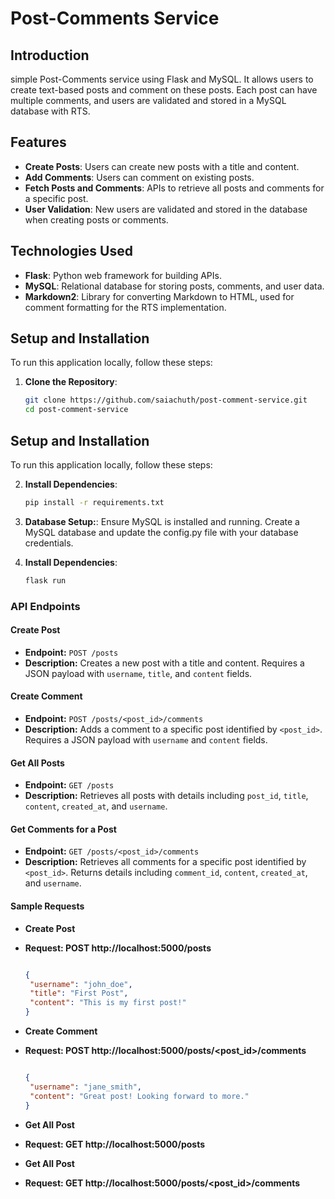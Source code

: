 # Post-Comments Service

## Introduction
simple Post-Comments service using Flask and MySQL. It allows users to create text-based posts and comment on these posts. Each post can have multiple comments, and users are validated and stored in a MySQL database with RTS.

## Features
- **Create Posts**: Users can create new posts with a title and content.
- **Add Comments**: Users can comment on existing posts.
- **Fetch Posts and Comments**: APIs to retrieve all posts and comments for a specific post.
- **User Validation**: New users are validated and stored in the database when creating posts or comments.

## Technologies Used
- **Flask**: Python web framework for building APIs.
- **MySQL**: Relational database for storing posts, comments, and user data.
- **Markdown2**: Library for converting Markdown to HTML, used for comment formatting for the RTS implementation.

## Setup and Installation
To run this application locally, follow these steps:

1. **Clone the Repository**:
   ```bash
   git clone https://github.com/saiachuth/post-comment-service.git
   cd post-comment-service

## Setup and Installation

To run this application locally, follow these steps:

2. **Install Dependencies**:
   ```bash
   pip install -r requirements.txt

3. **Database Setup:**:
   Ensure MySQL is installed and running.
   Create a MySQL database and update the config.py file with your database credentials.

4. **Install Dependencies**:
   ```bash
   flask run


### API Endpoints

#### Create Post

- **Endpoint:** `POST /posts`
- **Description:** Creates a new post with a title and content. Requires a JSON payload with `username`, `title`, and `content` fields.

#### Create Comment

- **Endpoint:** `POST /posts/<post_id>/comments`
- **Description:** Adds a comment to a specific post identified by `<post_id>`. Requires a JSON payload with `username` and `content` fields.

#### Get All Posts

- **Endpoint:** `GET /posts`
- **Description:** Retrieves all posts with details including `post_id`, `title`, `content`, `created_at`, and `username`.

#### Get Comments for a Post

- **Endpoint:** `GET /posts/<post_id>/comments`
- **Description:** Retrieves all comments for a specific post identified by `<post_id>`. Returns details including `comment_id`, `content`, `created_at`, and `username`.


#### Sample Requests
- **Create Post** 
- **Request: POST http://localhost:5000/posts**
    ```json
   
   {
     "username": "john_doe",
     "title": "First Post",
     "content": "This is my first post!"
   }

- **Create Comment** 
- **Request: POST http://localhost:5000/posts/<post_id>/comments**
    ```json
   
   {
     "username": "jane_smith",
     "content": "Great post! Looking forward to more."
   }

- **Get All Post** 
- **Request: GET http://localhost:5000/posts**

- **Get All Post** 
- **Request: GET  http://localhost:5000/posts/<post_id>/comments**

  
